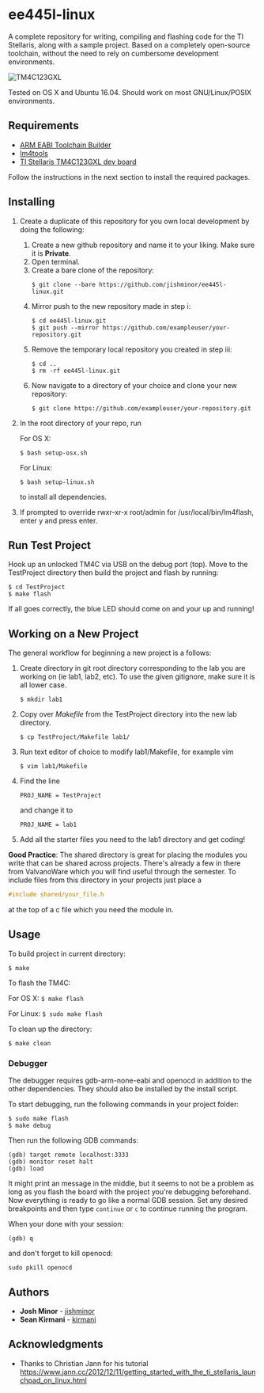 # ee445l-linux

A complete repository for writing, compiling and flashing code for the TI Stellaris, along with a sample project. Based on a completely open-source toolchain, without the need to rely on cumbersome development environments.

![TM4C123GXL](https://github.com/jishminor/ee445l-linux/blob/master/TivaWare/.metadata/images/TivaWare.png)

Tested on OS X and Ubuntu 16.04. Should work on most GNU/Linux/POSIX environments.

## Requirements

 - [ARM EABI Toolchain Builder](https://github.com/jsnyder/arm-eabi-toolchain)
 - [lm4tools](https://github.com/utzig/lm4tools)
 - [TI Stellaris TM4C123GXL dev board](http://www.ti.com/tool/EK-TM4C123GXL)

Follow the instructions in the next section to install the required packages.

## Installing

1. Create a duplicate of this repository for you own local development by doing the following:
    1. Create a new github repository and name it to your liking. Make sure it is **Private**.
    2. Open terminal.
    3. Create a bare clone of the repository:
        ```
        $ git clone --bare https://github.com/jishminor/ee445l-linux.git
        ```
    4. Mirror push to the new repository made in step i:
        ```
        $ cd ee445l-linux.git
        $ git push --mirror https://github.com/exampleuser/your-repository.git
        ```
    5. Remove the temporary local repository you created in step iii:
        ```
        $ cd ..
        $ rm -rf ee445l-linux.git
        ```
    6. Now navigate to a directory of your choice and clone your new repository:
        ```
        $ git clone https://github.com/exampleuser/your-repository.git
        ```

2. In the root directory of your repo, run
    
    For OS X:
    ```
    $ bash setup-osx.sh
    ```
    For Linux:
    ```
    $ bash setup-linux.sh
    ```
    to install all dependencies.
3. If prompted to override rwxr-xr-x  root/admin for /usr/local/bin/lm4flash, enter y and press enter.

## Run Test Project

Hook up an unlocked TM4C via USB on the debug port (top).
Move to the TestProject directory then build the project and flash by running:
```
$ cd TestProject
$ make flash
```
If all goes correctly, the blue LED should come on and your up and running!

## Working on a New Project

The general workflow for beginning a new project is a follows:
1. Create directory in git root directory corresponding to the lab you are working on (ie lab1, lab2, etc). To use the given gitignore, make sure it is all lower case.
    ```
    $ mkdir lab1
    ```
2. Copy over _Makefile_ from the TestProject directory into the new lab directory.
    ```
    $ cp TestProject/Makefile lab1/
    ```
3. Run text editor of choice to modify lab1/Makefile, for example vim
    ```
    $ vim lab1/Makefile
    ```
4. Find the line
    ```
    PROJ_NAME = TestProject
    ```
    and change it to
    ```
    PROJ_NAME = lab1
    ```
5. Add all the starter files you need to the lab1 directory and get coding!


**Good Practice**: The shared directory is great for placing the modules you write that can be shared across projects.
There's already a few in there from ValvanoWare which you will find useful through the semester.
To include files from this directory in your projects just place a
```c
#include shared/your_file.h
```
at the top of a c file which you need the module in.

## Usage
To build project in current directory:
```
$ make
```

To flash the TM4C:
    
For OS X:
    ```
    $ make flash
    ```
    
For Linux:
    ```
    $ sudo make flash
    ```

To clean up the directory:
```
$ make clean
```

### Debugger
The debugger requires gdb-arm-none-eabi and openocd in addition to the other dependencies. They should also be installed by the install script.  

To start debugging, run the following commands in your project folder:  
```
$ sudo make flash
$ make debug
```

Then run the following GDB commands:  
```
(gdb) target remote localhost:3333
(gdb) monitor reset halt
(gdb) load
```
It might print an message in the middle, but it seems to not be a problem as long as you flash the board with the project you're debugging beforehand.  
Now everything is ready to go like a normal GDB session. Set any desired breakpoints and then type `continue` or `c` to continue running the program.  

When your done with your session:
```
(gdb) q
```
and don't forget to kill openocd:
```
sudo pkill openocd
```

## Authors

* **Josh Minor** - [jishminor](https://github.com/jishminor)
* **Sean Kirmani** - [kirmani](https://github.com/kirmani)

## Acknowledgments

* Thanks to Christian Jann for his tutorial https://www.jann.cc/2012/12/11/getting_started_with_the_ti_stellaris_launchpad_on_linux.html
